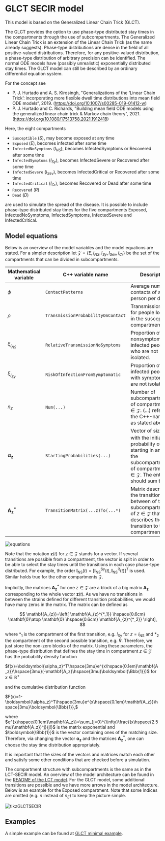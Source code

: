 # GLCT SECIR model

This model is based on the Generalized Linear Chain Trick (GLCT). 

The GLCT provides the option to use phase-type distributed stay times in the compartments through the use of subcompartments. The Generalized Linear Chain Trick is an extension of the Linear Chain Trick (as the name already suggests). Phase-type distributions are dense in the field of all positive-valued distributions. Therefore, for any positive-valued distribution, a phase-type distribution of arbitrary precision can be identified.
The normal ODE models have (possibly unrealistic) exponentially distributed stay times.
The GLCT model can still be described by an ordinary differential equation system.

For the concept see 
- P. J. Hurtado and A. S. Kirosingh, "Generalizations of the ‘Linear Chain Trick’: incorporating more flexible dwell time distributions into mean field ODE models“, 2019. (https://doi.org/10.1007/s00285-019-01412-w)
- P. J. Hurtado and C. Richards, "Building mean field ODE models using the generalized linear chain trick & Markov chain theory", 2021. (https://doi.org/10.1080/17513758.2021.1912418)

Here, the eight compartments 
- `Susceptible` ($S$), may become exposed at any time
- `Exposed` ($E$), becomes infected after some time
- `InfectedNoSymptoms` ($I_{NS}$), becomes InfectedSymptoms or Recovered after some time
- `InfectedSymptoms` ($I_{Sy}$), becomes InfectedSevere or Recovered after some time
- `InfectedSevere` ($I_{Sev}$), becomes InfectedCritical or Recovered after some time
- `InfectedCritical` ($I_{Cr}$), becomes Recovered or Dead after some time
- `Recovered` ($R$)
- `Dead` ($D$)

are used to simulate the spread of the disease. 
It is possible to include phase-type distributed stay times for the five compartments Exposed, InfectedNoSymptoms, InfectedSymptoms, InfectedSevere and InfectedCritical.

## Model equations
Below is an overview of the model variables and the model equations are stated. For a simpler description let $\mathcal{Z}=\{{E,I_{NS},I_{Sy},I_{Sev},I_{Cr}}\}$ be the set of the compartments that can be divided in subcompartments.

| Mathematical variable                   | C++ variable name | Description |
|---------------------------- | --------------- | -------------------------------------------------------------------------------------------------- |
| $\phi$                      |  `ContactPatterns`               | Average number of contacts of a person per day. |
| $\rho$                      |  `TransmissionProbabilityOnContact`               | Transmission risk for people located in the susceptible compartments. |
| $\xi_{I_{NS}}$               |  `RelativeTransmissionNoSymptoms`               | Proportion of nonsymptomatically infected people who are not isolated. |
| $\xi_{I_{Sy}}$               | `RiskOfInfectionFromSymptomatic`                | Proportion of infected people with symptoms who are not isolated. |
| $n_{z}$                         |  `Num(...)`  | Number of subcompartments of compartment $z\in\mathcal{Z}$. (...) refers to the C++-name of $z$ as stated above.|
| $\boldsymbol{\alpha_{z}}$                    |  `StartingProbabilities(...)`               | Vector of size $n_{z}$ with the initial probability of starting in any of the subcompartments of compartment $z\in\mathcal{Z}$. The entries should sum to $1$. |
| $\mathbf{A_{z}^{*}}$                    |  `TransitionMatrix(...z)To(...*)`               | Matrix describing the transitions in between of the subcompartments of $z\in\mathcal{Z}$ that describes the transition to the compartment $*$. |

![equations](https://github.com/SciCompMod/memilio/assets/70579874/e1da5e1d-e719-4c16-9f14-45374be7c353)


Note that the notation $\mathbf{z}(t)$ for $z\in\mathcal{Z}$ stands for a vector. If several transitions are possible from a compartment, the vector is split in order to be able to select the stay times until the transitions in each case phase-type distributed. 
For example, the order $\mathbf{I_{\text{NS}}}(t)=[\mathbf{I_{\text{NS}}^{\text{Sy}}}(t),\mathbf{I_{\text{NS}}^{\text{R}}}(t)]^{T}$ is used. Similar holds true for the other compartments $\mathcal{Z}$. 

Implicitly, the matrices $\mathbf{A_{z}^{*}}$ for one $z\in\mathcal{Z}$ are a block of a big matrix $\mathbf{A_{z}}$ corresponding to the whole vector $\mathbf{z}(t)$. As we have no transitions in between the strains defined for different transition probabilities, we would have many zeros in the matrix. The matrix can be defined as

$$
\mathbf{A_{z}}=\left[
\mathbf{A_{z}^{*_1}} \hspace{0.6cm}  \mathbf{0}\atop
\mathbf{0} \hspace{0.6cm}  \mathbf{A_{z}^{*_2}}
\right],
$$

 where $*_1$ is the compartment of the first transition, e.g. $I_{\text{Sy}}$ for $z=I_{\text{NS}}$ and $*_2$ the compartment of the second possible transition, e.g. $R$.
Therefore, we just store the non-zero blocks of the matrix.
Using these parameters, the phase-type distribution that defines the stay time in compartment $z\in\mathcal{Z}$ has the probability density function

$f(x)=\boldsymbol{\alpha_z}^T\hspace{3mu}e^{x\hspace{0.1em}\mathbf{A_z}}\hspace{3mu}(-\mathbf{A_z}\hspace{3mu}\boldsymbol{\Bbb{1}})$ for $x\in\mathbb{R}^{+}$

and the cumulative distribution function 

$F(x)=1-\boldsymbol{\alpha_z}^T\hspace{3mu}e^{x\hspace{0.1em}\mathbf{A_z}}\hspace{3mu}\boldsymbol{\Bbb{1}},$

where $e^{x\hspace{0.1em}\mathbf{A_z}}=\sum_{j=0}^{\infty}\frac{(x\hspace{2.5mu}\mathbf{A_z})^j}{j!}$ is the matrix exponential and $\boldsymbol{\Bbb{1}}$ is the vector containing ones of the matching size. Therefore, via changing the vector $\boldsymbol{\alpha_z}$ and the matrices $\mathbf{A_{z}^{*}}$, one can choose the stay time distribution appropriately.

It is important that the sizes of the vectors and matrices match each other and satisfy some other conditions that are checked before a simulation.

The compartment structure with subcompartments is the same as in the LCT-SECIR model. An overview of the model architecture can be found in the [README of the LCT model](../lct_secir/README.md). 
For the GLCT model, some additional transitions are possible and we have more arrows in the model architecture. Below is an example for the Exposed compartment. Note that some Indices are omitted (e.g. $n$ instead of $n_E$) to keep the picture simple.

![tikzGLCTSECIR](https://github.com/user-attachments/assets/fc075b7a-6cd2-4e70-bdd0-a2f4b9f2cf53)
## Examples

A simple example can be found at [GLCT minimal example](../../examples/glct_secir.cpp).
